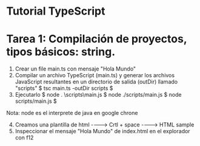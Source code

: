 
# Tutorial TypeScript

# Tarea 1: Compilación de proyectos, tipos básicos: string.

1. Crear un file main.ts con mensaje "Hola Mundo"
2. Compilar un archivo TypeScript (main.ts) y generar los archivos JavaScript resultantes en un directorio de salida (outDir) llamado "scripts"
$        tsc main.ts -outDir scripts $
3. Ejecutarlo
$        node . \scripts\main.js
$        node ./scripts/main.js
$        node scripts/main.js $

Nota: node es el interprete de java en google chrone

4. Creamos una plantilla de html ----> Crtl + space ----> HTML sample
5. Inspeccionar el mensaje "Hola Mundo" de index.html en el explorador con f12